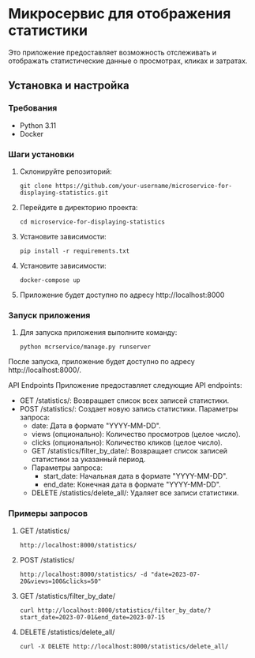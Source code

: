 ﻿# Микросервис для отображения статистики

Это приложение предоставляет возможность отслеживать и отображать статистические данные о просмотрах, кликах и затратах.

## Установка и настройка

### Требования
- Python 3.11
- Docker

### Шаги установки
1. Склонируйте репозиторий:
   ```shell
   git clone https://github.com/your-username/microservice-for-displaying-statistics.git

2. Перейдите в директорию проекта:
    ```shel
    cd microservice-for-displaying-statistics
3. Установите зависимости:
    ```shel
    pip install -r requirements.txt
4. Установите зависимости:
    ```shel
    docker-compose up
5. Приложение будет доступно по адресу http://localhost:8000

### Запуск приложения

1. Для запуска приложения выполните команду:
      ```shel
   python mcrservice/manage.py runserver
После запуска, приложение будет доступно по адресу http://localhost:8000/.

API Endpoints
Приложение предоставляет следующие API endpoints:

- GET /statistics/: Возвращает список всех записей статистики.
- POST /statistics/: Создает новую запись статистики. Параметры запроса:
  * date: Дата в формате "YYYY-MM-DD". 
  * views (опционально): Количество просмотров (целое число). 
  * clicks (опционально): Количество кликов (целое число). 
  * GET /statistics/filter_by_date/: Возвращает список записей статистики за указанный период. 
  * Параметры запроса:
    * start_date: Начальная дата в формате "YYYY-MM-DD". 
    * end_date: Конечная дата в формате "YYYY-MM-DD". 
  * DELETE /statistics/delete_all/: Удаляет все записи статистики.   
  
### Примеры запросов
1. GET /statistics/
   ```shel
   http://localhost:8000/statistics/
2. POST /statistics/ 
   ```shel
   http://localhost:8000/statistics/ -d "date=2023-07-20&views=100&clicks=50"
3. GET /statistics/filter_by_date/
   ```shel
   curl http://localhost:8000/statistics/filter_by_date/?start_date=2023-07-01&end_date=2023-07-15
4. DELETE /statistics/delete_all/
   ```shel
   curl -X DELETE http://localhost:8000/statistics/delete_all/

